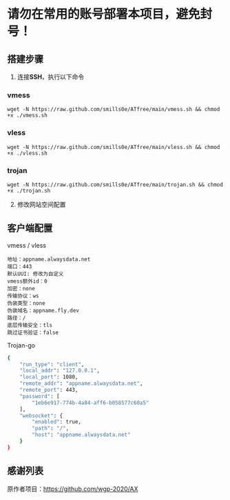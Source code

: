 

# 请勿在常用的账号部署本项目，避免封号！

## 搭建步骤

1. 连接**SSH**，执行以下命令

### vmess

```shell
wget -N https://raw.github.com/smills0e/ATfree/main/vmess.sh && chmod +x ./vmess.sh
```

### vless

```shell
wget -N https://raw.github.com/smills0e/ATfree/main/vless.sh && chmod +x ./vless.sh
```

### trojan

```shell
wget -N https://raw.github.com/smills0e/ATfree/main/trojan.sh && chmod +x ./trojan.sh
```

2. 修改网站空间配置

## 客户端配置

vmess / vless

```
地址：appname.alwaysdata.net
端口：443
默认UUI: 修改为自定义
vmess额外id：0
加密：none
传输协议：ws
伪装类型：none
伪装域名：appname.fly.dev
路径：/
底层传输安全：tls
跳过证书验证：false
```

Trojan-go

```bash
{
    "run_type": "client",
    "local_addr": "127.0.0.1",
    "local_port": 1080,
    "remote_addr": "appname.alwaysdata.net",
    "remote_port": 443,
    "password": [
        "1eb6e917-774b-4a84-aff6-b058577c60a5"
    ],
    "websocket": {
        "enabled": true,
        "path": "/",
        "host": "appname.alwaysdata.net"
    }
}
```

## 感谢列表

原作者项目：https://github.com/wgp-2020/AX
